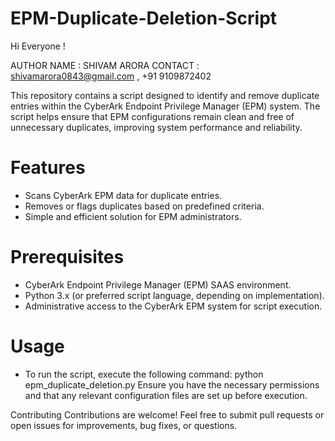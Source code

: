 # EPM-Duplicate-Deletion-Script

Hi Everyone !

AUTHOR NAME : SHIVAM ARORA 
CONTACT : shivamarora0843@gmail.com , +91 9109872402

This repository contains a script designed to identify and remove duplicate entries within the CyberArk Endpoint Privilege Manager (EPM) system. The script helps ensure that EPM configurations remain clean and free of unnecessary duplicates, improving system performance and reliability.

# Features
- Scans CyberArk EPM data for duplicate entries.
- Removes or flags duplicates based on predefined criteria.
- Simple and efficient solution for EPM administrators.
  
# Prerequisites
- CyberArk Endpoint Privilege Manager (EPM) SAAS environment.
- Python 3.x (or preferred script language, depending on implementation).
- Administrative access to the CyberArk EPM system for script execution.
  
# Usage
- To run the script, execute the following command: python epm_duplicate_deletion.py
Ensure you have the necessary permissions and that any relevant configuration files are set up before execution.

Contributing
Contributions are welcome! Feel free to submit pull requests or open issues for improvements, bug fixes, or questions.
